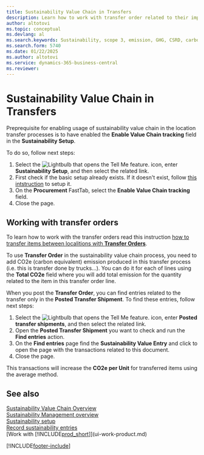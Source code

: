 ```yaml
---
title: Sustainability Value Chain in Transfers
description: Learn how to work with transfer order related to their impact to the sustainability value chain process.
author: altotovi
ms.topic: conceptual
ms.devlang: al
ms.search.keywords: Sustainability, scope 3, emission, GHG, CSRD, carbon, CO2, value chain, transfer
ms.search.form: 5740
ms.date: 01/22/2025
ms.author: altotovi
ms.service: dynamics-365-business-central
ms.reviewer: 
---
```



# Sustainability Value Chain in Transfers    

Preprequisite for enabling usage of sustainability value chain in the location transfer processes is to have enabled the **Enable Value Chain tracking** field in the **Sustainability Setup**.  

To do so, follow next steps:   

1. Select the ![Lightbulb that opens the Tell Me feature.](media/ui-search/search_small.png "Tell me what you want to do") icon, enter **Sustainability Setup**, and then select the related link. 
2. First check if the basic setup already exists. If it doesn't exist, follow [this intstruction](finance-sustainability-setup.md) to setup it.  
3. On the **Procurement** FastTab, select the **Enable Value Chain tracking** field.   
5. Close the page.   

## Working with transfer orders  

To learn how to work with the transfer orders read this instruction [how to transfer items between localitions with **Transfer Orders**](inventory-how-transfer-between-locations.md#to-transfer-items-with-a-transfer-order).  

To use **Transfer Order** in the sustainability value chain process, you need to add CO2e (carbon equivalent) emission produced in this transfer process (i.e. this is transfer done by trucks...). You can do it for each of lines using the **Total CO2e** field where you will add total emission for the quantity related to the item in this transfer order line.   

When you post the **Transfer Order**, you can find entries related to the transfer only in the **Posted Transfer Shipment**. To find these entries, follow next steps:  

1. Select the ![Lightbulb that opens the Tell Me feature.](media/ui-search/search_small.png "Tell me what you want to do") icon, enter **Posted transfer shipments**, and then select the related link.
2. Open the **Posted Transfer Shipment** you want to check and run the **Find entries** action.   
3. On the **Find entries** page find the **Sustainability Value Entry** and click to open the page with the transactions related to this document. 
4. Close the page.   

This transactions will increase the **CO2e per Unit** for transferred items using the average method.  


## See also  

[Sustainability Value Chain Overview](value-chain-howto-overview.md)  
[Sustainability Management overview](finance-manage-sustainability.md)  
[Sustainability setup](finance-sustainability-setup.md)   
[Record sustainability entries](finance-sustainability-journal.md)    
[Work with [!INCLUDE[prod_short](includes/prod_short.md)]](ui-work-product.md)   

[!INCLUDE[footer-include](includes/footer-banner.md)]
